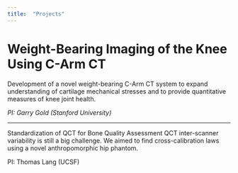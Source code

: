 ```yaml
---
title:  "Projects"
---
```



# Weight-Bearing Imaging of the Knee Using C-Arm CT 
Development of a novel weight-bearing C-Arm CT system to expand understanding of cartilage mechanical stresses and to provide quantitative measures of knee joint health.

*PI: Garry Gold (Stanford University)*

---

Standardization of QCT for Bone Quality Assessment
QCT inter-scanner variability is still a big challenge. We aimed to find cross-calibration laws using a novel anthropomorphic hip phantom.

PI: Thomas Lang (UCSF)
